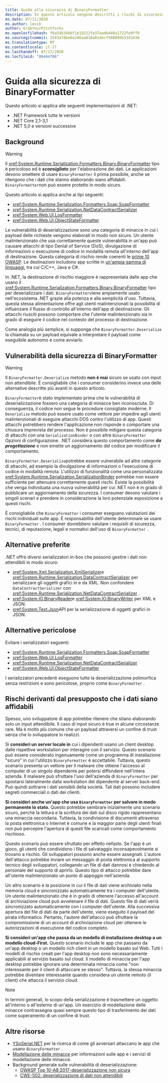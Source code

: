 ```yaml
---
title: Guida alla sicurezza di BinaryFormatter
description: In questo articolo vengono descritti i rischi di sicurezza inerenti al tipo BinaryFormatter e i consigli per i diversi serializzatori da utilizzare.
ms.date: 07/11/2020
ms.author: levib
author: GrabYourPitchforks
ms.openlocfilehash: f6a54b34bbf1e19212fe37aadb448a1722fe9ff0
ms.sourcegitcommit: 2543a78be6e246aa010a01decf58889de53d1636
ms.translationtype: MT
ms.contentlocale: it-IT
ms.lasthandoff: 07/17/2020
ms.locfileid: "86444766"
---
```

# <a name="binaryformatter-security-guide"></a>Guida alla sicurezza di BinaryFormatter

Questo articolo si applica alle seguenti implementazioni di .NET:

* .NET Framework tutte le versioni
* .NET Core 2,1-3,1
* .NET 5,0 e versioni successive

## <a name="background"></a>Background

> [!WARNING]
> Il <xref:System.Runtime.Serialization.Formatters.Binary.BinaryFormatter> tipo è pericoloso ed è ***sconsigliato*** per l'elaborazione dei dati. Le applicazioni devono smettere di usare `BinaryFormatter` il prima possibile, anche se ritengono che i dati che stanno elaborando siano affidabili. `BinaryFormatter`non può essere protetto in modo sicuro.

Questo articolo si applica anche ai tipi seguenti:

* <xref:System.Runtime.Serialization.Formatters.Soap.SoapFormatter>
* <xref:System.Runtime.Serialization.NetDataContractSerializer>
* <xref:System.Web.UI.LosFormatter>
* <xref:System.Web.UI.ObjectStateFormatter>

Le vulnerabilità di deserializzazione sono una categoria di minacce in cui i payload delle richieste vengono elaborati in modo non sicuro. Un utente malintenzionato che usa correttamente queste vulnerabilità in un'app può causare attacchi di tipo Denial of Service (DoS), divulgazione di informazioni o esecuzione di codice in modalità remota all'interno dell'app di destinazione. Questa categoria di rischio rende coerenti le [prime 10 OWASP](https://owasp.org/www-project-top-ten/). Le destinazioni includono app scritte in [un'ampia gamma di linguaggi](https://owasp.org/www-community/vulnerabilities/Deserialization_of_untrusted_data), tra cui C/C++, Java e C#.

In .NET, la destinazione di rischio maggiore è rappresentata dalle app che usano il <xref:System.Runtime.Serialization.Formatters.Binary.BinaryFormatter> tipo per deserializzare i dati. `BinaryFormatter`viene ampiamente usato nell'ecosistema .NET grazie alla potenza e alla semplicità d'uso. Tuttavia, questa stessa alimentazione offre agli utenti malintenzionati la possibilità di influenzare il flusso di controllo all'interno dell'app di destinazione. Gli attacchi riusciti possono comportare che l'utente malintenzionato sia in grado di eseguire il codice nel contesto del processo di destinazione.

Come analogia più semplice, si supponga che `BinaryFormatter.Deserialize` la chiamata su un payload equivale a interpretare il payload come eseguibile autonomo e come avviarlo.

## <a name="binaryformatter-security-vulnerabilities"></a>Vulnerabilità della sicurezza di BinaryFormatter

> [!WARNING]
> Il `BinaryFormatter.Deserialize` metodo __non è mai__ sicuro se usato con input non attendibile. È consigliabile che i consumer considerino invece una delle alternative descritte più avanti in questo articolo.

`BinaryFormatter`è stato implementato prima che le vulnerabilità di deserializzazione fossero una categoria di minacce ben riconosciuta. Di conseguenza, il codice non segue le procedure consigliate moderne. Il `Deserialize` metodo può essere usato come vettore per impedire agli utenti malintenzionati di eseguire attacchi DOS contro l'utilizzo di app. Questi attacchi potrebbero rendere l'applicazione non risponde o comportare una chiusura imprevista del processo. Non è possibile mitigare questa categoria di attacchi con una `SerializationBinder` o con altre `BinaryFormatter` Opzioni di configurazione. .NET considera questo comportamento come ***da progettazione*** e non emette un aggiornamento del codice per modificare il comportamento.

`BinaryFormatter.Deserialize`potrebbe essere vulnerabile ad altre categorie di attacchi, ad esempio la divulgazione di informazioni o l'esecuzione di codice in modalità remota. L'utilizzo di funzionalità come una personalizzata <xref:System.Runtime.Serialization.SerializationBinder> potrebbe non essere sufficiente per attenuare correttamente questi rischi. Esiste la possibilità che venga individuata una nuova vulnerabilità per cui .NET non è in grado di pubblicare un aggiornamento della sicurezza. I consumer devono valutare i singoli scenari e prendere in considerazione la loro potenziale esposizione a questi rischi.

È consigliabile che `BinaryFormatter` i consumer eseguano valutazioni dei rischi individuali sulle app. È responsabilità dell'utente determinare se usare `BinaryFormatter` . I consumer dovrebbero valutare i requisiti di sicurezza, tecnici, di reputazione, legali e normativi dell'uso di `BinaryFormatter` .

## <a name="preferred-alternatives"></a>Alternative preferite

.NET offre diversi serializzatori in-box che possono gestire i dati non attendibili in modo sicuro:

* <xref:System.Xml.Serialization.XmlSerializer>e <xref:System.Runtime.Serialization.DataContractSerializer> per serializzare gli oggetti grafici in e da XML. Non confondere `DataContractSerializer` con <xref:System.Runtime.Serialization.NetDataContractSerializer> .
* <xref:System.IO.BinaryReader>e <xref:System.IO.BinaryWriter> per XML e JSON.
* <xref:System.Text.Json>API per la serializzazione di oggetti grafici in JSON.

## <a name="dangerous-alternatives"></a>Alternative pericolose

Evitare i serializzatori seguenti:

* <xref:System.Runtime.Serialization.Formatters.Soap.SoapFormatter>
* <xref:System.Web.UI.LosFormatter>
* <xref:System.Runtime.Serialization.NetDataContractSerializer>
* <xref:System.Web.UI.ObjectStateFormatter>

I serializzatori precedenti eseguono tutte la deserializzazione polimorfica senza restrizioni e sono pericolose, proprio come `BinaryFormatter` .

## <a name="the-risks-of-assuming-data-to-be-trustworthy"></a>Rischi derivanti dal presupposto che i dati siano affidabili

Spesso, uno sviluppatore di app potrebbe ritenere che stiano elaborando solo un input attendibile. Il caso di input sicuro è true in alcune circostanze rare. Ma è molto più comune che un payload attraversi un confine di trust senza che lo sviluppatore lo realizzi.

Si __consideri un server locale in__ cui i dipendenti usano un client desktop dalle rispettive workstation per interagire con il servizio. Questo scenario può essere considerato ingenuamente come un programma di installazione "sicuro" in cui l'utilizzo `BinaryFormatter` è accettabile. Tuttavia, questo scenario presenta un vettore per il malware che ottiene l'accesso al computer di un singolo dipendente per potersi diffondere nell'intera azienda. Il malware può sfruttare l'uso dell'azienda di `BinaryFormatter` per spostarsi lateralmente dalla workstation del dipendente al server back-end. Può quindi sottrarre i dati sensibili della società. Tali dati possono includere segreti commerciali o dati dei clienti.

__Si consideri anche un'app che usa `BinaryFormatter` per salvare in modo permanente lo stato.__ Questo potrebbe sembrare inizialmente uno scenario sicuro, perché la lettura e la scrittura dei dati sul disco rigido rappresentano una minaccia secondaria. Tuttavia, la condivisione di documenti attraverso la posta elettronica o Internet è comune e la maggior parte degli utenti finali non può percepire l'apertura di questi file scaricati come comportamento rischioso.

Questo scenario può essere sfruttato per effetto nefasto. Se l'app è un gioco, gli utenti che condividono i file di salvataggio inconsapevolmente si trovano a rischio. Gli sviluppatori possono anche essere assegnati. L'autore dell'attacco potrebbe inviare un messaggio di posta elettronica al supporto tecnico degli sviluppatori, collegando un file di dati dannosi e chiedendo al personale del supporto di aprirlo. Questo tipo di attacco potrebbe dare all'utente malintenzionato un punto di appoggio nell'azienda.

Un altro scenario è la posizione in cui il file di dati viene archiviato nella memoria cloud e sincronizzato automaticamente tra i computer dell'utente. Un utente malintenzionato che è in grado di ottenere l'accesso all'account di archiviazione cloud può avvelenare il file di dati. Questo file di dati verrà sincronizzato automaticamente con i computer dell'utente. Alla successiva apertura del file di dati da parte dell'utente, viene eseguito il payload del pirata informatico. Pertanto, l'autore dell'attacco può sfruttare la compromissione di un account di archiviazione cloud per ottenere le autorizzazioni di esecuzione del codice completo.

__Si consideri un'app che passa da un modello di installazione desktop a un modello cloud-First.__ Questo scenario include le app che passano da un'app desktop o un modello rich client in un modello basato sul Web. Tutti i modelli di rischio creati per l'app desktop non sono necessariamente applicabili al servizio basato sul cloud. Il modello di minaccia per l'app desktop potrebbe ignorare una determinata minaccia come "non interessante per il client di attaccare se stesso". Tuttavia, la stessa minaccia potrebbe diventare interessante quando considera un utente remoto (il client) che attacca il servizio cloud.

> [!NOTE]
> In termini generali, lo scopo della serializzazione è trasmettere un oggetto all'interno o all'esterno di un'app. Un esercizio di modellazione delle minacce contrassegna quasi sempre questo tipo di trasferimento dei dati come superamento di un confine di trust.

## <a name="further-resources"></a>Altre risorse

* [YSoSerial.NET](https://github.com/pwntester/ysoserial.net) per la ricerca di come gli avversari attaccano le app che usano `BinaryFormatter` .
* [Modellazione delle minacce](/securityengineering/sdl/threatmodeling) per informazioni sulle app e i servizi di modellazione delle minacce.
* Background generale sulle vulnerabilità di deserializzazione:
  * [OWASP Top 10-A8:2017-deserializzazione non sicura](https://owasp.org/www-project-top-ten/OWASP_Top_Ten_2017/Top_10-2017_A8-Insecure_Deserialization)
  * [CWE-502: deserializzazione di dati non attendibili](https://cwe.mitre.org/data/definitions/502.html)
